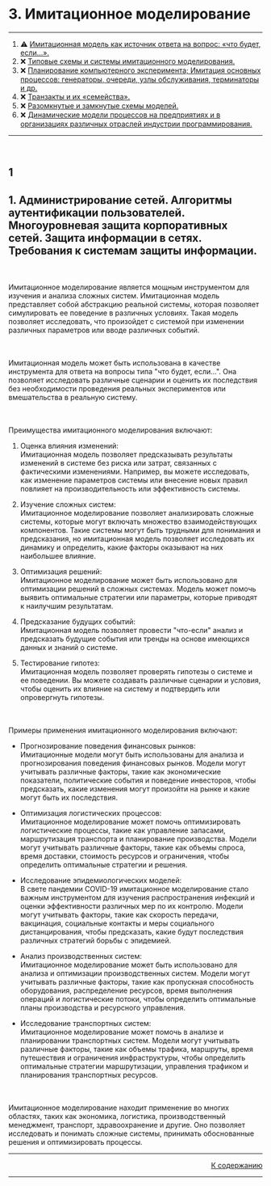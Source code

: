 #

<div id="md-top">
  <h1> 3. Имитационное моделирование </h1>
</div>

<hr/>
<ol>
  <li>⚠️ <a href="#_1">Имитационная модель как источник ответа на вопрос: «что будет, если…». </a></li>
  <li>❌ <a href="#_2">Типовые схемы и системы имитационного моделирования. </a></li>
  <li>❌ <a href="#_3">Планирование компьютерного эксперимента; Имитация основных процессов: генераторы, очереди, узлы обслуживания, терминаторы и др. </a></li>
  <li>❌ <a href="#_4">Транзакты и их «семейства». </a></li>
  <li>❌ <a href="#_5">Разомкнутые и замкнутые схемы моделей. </a></li>
  <li>❌ <a href="#_6">Динамические модели процессов на предприятиях и в организациях различных отраслей индустрии программирования. </a></li>
</ol>
<hr/>
<br />

## 1

<h2> 1. Администрирование сетей. Алгоритмы аутентификации пользователей. Многоуровневая защита корпоративных сетей. Защита информации в сетях. Требования к системам защиты информации. </h2>

<br /><br />
Имитационное моделирование является мощным инструментом для изучения и анализа сложных систем. Имитационная модель представляет собой абстракцию реальной системы, которая позволяет симулировать ее поведение в различных условиях. Такая модель позволяет исследовать, что произойдет с системой при изменении различных параметров или вводе различных событий.

<br /><br />
Имитационная модель может быть использована в качестве инструмента для ответа на вопросы типа "что будет, если...". Она позволяет исследовать различные сценарии и оценить их последствия без необходимости проведения реальных экспериментов или вмешательства в реальную систему.

<br /><br />
Преимущества имитационного моделирования включают:

1. Оценка влияния изменений: <br />
   Имитационная модель позволяет предсказывать результаты изменений в системе без риска или затрат, связанных с фактическими изменениями. Например, вы можете исследовать, как изменение параметров системы или внесение новых правил повлияет на производительность или эффективность системы.

2. Изучение сложных систем: <br />
   Имитационное моделирование позволяет анализировать сложные системы, которые могут включать множество взаимодействующих компонентов. Такие системы могут быть трудными для понимания и предсказания, но имитационная модель позволяет исследовать их динамику и определить, какие факторы оказывают на них наибольшее влияние.

3. Оптимизация решений: <br />
   Имитационное моделирование может быть использовано для оптимизации решений в сложных системах. Модель может помочь выявить оптимальные стратегии или параметры, которые приводят к наилучшим результатам.

4. Предсказание будущих событий: <br />
   Имитационная модель позволяет провести "что-если" анализ и предсказать будущие события или тренды на основе имеющихся данных и знаний о системе.

5. Тестирование гипотез: <br />
   Имитационная модель позволяет проверять гипотезы о системе и ее поведении. Вы можете создавать различные сценарии и условия, чтобы оценить их влияние на систему и подтвердить или опровергнуть гипотезы.

<br /><br />
Примеры применения имитационного моделирования включают:

- Прогнозирование поведения финансовых рынков: <br />
  Имитационные модели могут быть использованы для анализа и прогнозирования поведения финансовых рынков. Модели могут учитывать различные факторы, такие как экономические показатели, политические события и поведение инвесторов, чтобы предсказать, какие изменения могут произойти на рынке и какие могут быть их последствия.

- Оптимизация логистических процессов: <br />
  Имитационное моделирование может помочь оптимизировать логистические процессы, такие как управление запасами, маршрутизация транспорта и планирование производства. Модели могут учитывать различные факторы, такие как объемы спроса, время доставки, стоимость ресурсов и ограничения, чтобы определить оптимальные стратегии и решения.

- Исследование эпидемиологических моделей: <br />
  В свете пандемии COVID-19 имитационное моделирование стало важным инструментом для изучения распространения инфекций и оценки эффективности различных мер по их контролю. Модели могут учитывать факторы, такие как скорость передачи, вакцинация, социальные контакты и меры социального дистанцирования, чтобы предсказать, какие будут последствия различных стратегий борьбы с эпидемией.

- Анализ производственных систем: <br />
  Имитационное моделирование может быть использовано для анализа и оптимизации производственных систем. Модели могут учитывать различные факторы, такие как пропускная способность оборудования, распределение ресурсов, время выполнения операций и логистические потоки, чтобы определить оптимальные планы производства и ресурсного управления.

- Исследование транспортных систем: <br />
  Имитационное моделирование может помочь в анализе и планировании транспортных систем. Модели могут учитывать различные факторы, такие как объемы трафика, маршруты, время путешествия и ограничения инфраструктуры, чтобы определить оптимальные стратегии маршрутизации, управления трафиком и планирования транспортных ресурсов.

<br /><br />
Имитационное моделирование находит применение во многих областях, таких как экономика, логистика, производственный менеджмент, транспорт, здравоохранение и другие. Оно позволяет исследовать и понимать сложные системы, принимать обоснованные решения и оптимизировать процессы.

<hr/>
<p align="right"><a href="#md-top">К содержанию</a></p>
<hr/>
